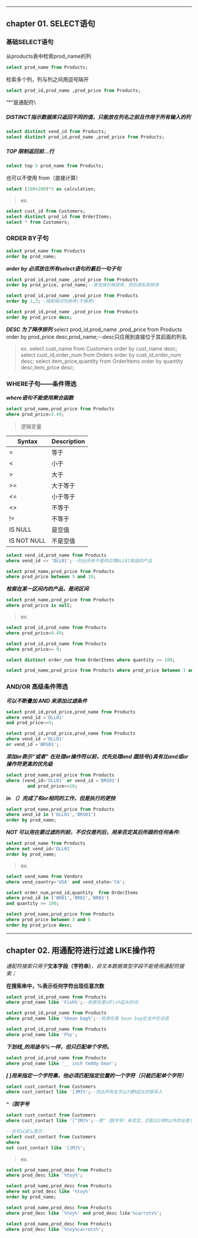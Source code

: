 
-------------------------
chapter 01. SELECT语句
-------------------------
### 基础SELECT语句
 从products表中检索prod_name的列

```sql
select prod_name from Products;
```

检索多个列，列与列之间用逗号隔开
```sql
select prod_id,prod_name ,prod_price from Products;
```
“*”是通配符\
##### DISTINCT指示数据库只返回不同的值，只能放在列名之前且作用于所有输入的列

```sql
select distinct vend_id from Products;
select distinct prod_id,prod_name ,prod_price from Products;
```
##### TOP <num>  限制返回前…行
```sql
select top 5 prod_name from Products;
```

也可以不使用 from（直接计算）
```sql
select (100+200)*3 as calculation;
```

>ex.
```sql
select cust_id from Customers;
select distinct prod_id from OrderItems;
select * from Customers;
```

### ORDER BY子句

```sql
select prod_name from Products
order by prod_name;
```
***order by 必须放在所有select语句的最后一句子句***
```sql
select prod_id,prod_name ,prod_price from Products
order by prod_price, prod_name;--首先按价格排序，然后按名称排序
```
```sql
select prod_id,prod_name ,prod_price from Products
order by 2,3;--按照相对列排序(不推荐)
```
```sql
select prod_id,prod_name ,prod_price from Products
order by prod_price desc;
```
***DESC 为了降序排列***
select prod_id,prod_name ,prod_price from Products
order by prod_price desc,prod_name;--desc只应用到直接位于其前面的列名

>ex.
select cust_name from Customers order by cust_name desc;
select cust_id,order_num from Orders order by cust_id,order_num desc;
select item_price,quantity from OrderItems order by quantity desc,item_price desc;


### WHERE子句——条件筛选
***where语句不能使用聚合函数***
```sql
select prod_name,prod_price from Products
where prod_price=3.49;
```
>逻辑变量
	
| Syntax      | Description |
| ----------- | ----------- |
| =      | 等于        |
| <      | 小于        |
| >      | 大于        |
| >=     | 大于等于    |
| <=     | 小于等于    |
| <>     | 不等于      |
| !=     | 不等于      |
| IS NULL| 是空值      |
|IS NOT NULL| 不是空值 |

```sql
select vend_id,prod_name from Products
where vend_id <> 'DLL01';--列出所有不是供应商DLL01制造的产品
```
```sql
select prod_name,prod_price from Products
where prod_price between 5 and 10;
```
***检索在某一区间内的产品，是闭区间***
```sql
select prod_name,prod_price from Products
where prod_price is null;
```
>ex.
```sql
select prod_id,prod_name from Products
where prod_price=9.49;

select prod_id,prod_name from Products
where prod_price>= 9;

select distinct order_num from OrderItems where quantity >= 100;

select prod_name,prod_price from Products where prod_price between 3 and 6 order by prod_price desc;
```

### AND/OR 高级条件筛选
***可以不断叠加 AND 来添加过滤条件***
```sql
select prod_id,prod_price,prod_name from Products
where vend_id ='DLL01' 
and prod_price<=4;
```
```sql
select prod_id,prod_price,prod_name from Products
where vend_id ='DLL01' 
or vend_id ='BRS01';
```
***添加or表示“或者”***
***在处理or操作符以前，优先处理and***
***圆括号()具有比and或or操作符更高的优先级***
```sql
select prod_name,prod_price from Products
where (vend_id='DLL01' or vend_id ='BRS01')
		and prod_price>=10;
```
***in （）完成了和or相同的工作，但是执行的更快***
```sql
select prod_name,prod_price from Products
where vend_id in ('DLL01','BRS01')
order by prod_name;
```
***NOT 可以用在要过滤的列前，不仅仅是列后，用来否定其后所跟的任何条件:***
```sql
select prod_name from Products
where not vend_id='DLL01'
order by prod_name;
```
>ex.
```sql
select vend_name from Vendors
where vend_country='USA' and vend_state='CA';

select order_num,prod_id,quantity  from OrderItems
where prod_id in ('BR01','BR02','BR03') 
and quantity >= 100;

select prod_name,prod_price from Products
where prod_price between 3 and 6
order by prod_price desc;
```
--------------------------------------
chapter 02. 用通配符进行过滤 LIKE操作符
---------------------------------------
*通配符搜索只用于***文本字段（字符串）***，非文本数据类型字段不能使用通配符搜索；*

**在搜索串中，%表示任何字符出现任意次数**
```sql
select prod_id,prod_name from Products
where prod_name like 'Fish%';--检索任意以Fish起头的词

select prod_id,prod_name from Products
where prod_name like '%bean bag%';--检索任意 bean bag在当中的词语

select prod_id,prod_name from Products
where prod_name like 'F%y';
```
***下划线_的用途与%一样，但只匹配单个字符。***
```sql
select prod_id,prod_name from Products
where prod_name like '__ inch teddy bear';
```
***[ ]用来指定一个字符集，他必须匹配指定位置的一个字符（只能匹配单个字符）***
```sql
select cust_contact from Customers
where cust_contact like '[JM]%';--找出所有名字以J或M起头的联系人
```
***^（脱字号***
```sql
select cust_contact from Customers
where cust_contact like '[^JM]%';--用^（脱字号）来否定，匹配以J和M以外的任意字符起头的任意联系人名

--也可以这么表示：
select cust_contact from Customers
where 
not cust_contact like '[JM]%';
```
>ex.
```sql
select prod_name,prod_desc from Products
where prod_desc like '%toy%';

select prod_name,prod_desc from Products
where not prod_desc like '%toy%'
order by prod_name;

select prod_name,prod_desc from Products
where prod_desc like '%toy%' and prod_desc like'%carrots%';

select prod_name,prod_desc from Products
where prod_desc like '%toy%carrots%';
```
